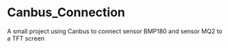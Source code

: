 # Canbus_Connection
A small project using Canbus to connect sensor BMP180 and sensor MQ2 to a TFT screen
